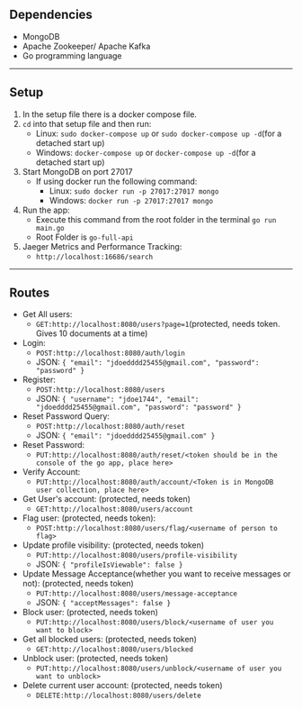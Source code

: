 ## Dependencies
- MongoDB
- Apache Zookeeper/ Apache Kafka
- Go programming language
---

## Setup
1. In the setup file there is a docker compose file.
2. `cd` into that setup file and then run:
    - Linux: `sudo docker-compose up` or `sudo docker-compose up -d`(for a detached start up)
    - Windows: `docker-compose up` or `docker-compose up -d`(for a detached start up)
3. Start MongoDB on port 27017
    - If using docker run the following command:
      - Linux: `sudo docker run -p 27017:27017 mongo`
      - Windows: `docker run -p 27017:27017 mongo`
4. Run the app:
   - Execute this command from the root folder in the terminal `go run main.go`
   - Root Folder is `go-full-api`
5. Jaeger Metrics and Performance Tracking:
    - `http://localhost:16686/search`
---
## Routes
- Get All users:
  - `GET:http://localhost:8080/users?page=1`(protected, needs token. Gives 10 documents at a time)
- Login:
  - `POST:http://localhost:8080/auth/login`
  - JSON: `{
    "email": "jdoedddd25455@gmail.com",
    "password": "password"
}`
- Register:
  - `POST:http://localhost:8080/users`
  - JSON: `{
        "username": "jdoe1744",
        "email": "jdoedddd25455@gmail.com",
        "password": "password"
}`
- Reset Password Query:
  - `POST:http://localhost:8080/auth/reset`
  - JSON: `{
    "email": "jdoedddd25455@gmail.com"
}`
- Reset Password:
  - `PUT:http://localhost:8080/auth/reset/<token should be in the console of the go app, place here>`
- Verify Account:
  - `PUT:http://localhost:8080/auth/account/<Token is in MongoDB user collection, place here>`
- Get User's account: (protected, needs token)
  - `GET:http://localhost:8080/users/account`
- Flag user: (protected, needs token):
  - `POST:http://localhost:8080/users/flag/<username of person to flag>`
- Update profile visibility: (protected, needs token)
  - `PUT:http://localhost:8080/users/profile-visibility`
  - JSON: `{
    "profileIsViewable": false
}`
- Update Message Acceptance(whether you want to receive messages or not): (protected, needs token)
  - `PUT:http://localhost:8080/users/message-acceptance`
  - JSON: `{
    "acceptMessages": false
}`
- Block user: (protected, needs token)
  - `PUT:http://localhost:8080/users/block/<username of user you want to block>`
- Get all blocked users: (protected, needs token)   
  - `GET:http://localhost:8080/users/blocked`
- Unblock user: (protected, needs token)
  - `PUT:http://localhost:8080/users/unblock/<username of user you want to unblock>`
- Delete current user account: (protected, needs token)
  - `DELETE:http://localhost:8080/users/delete`